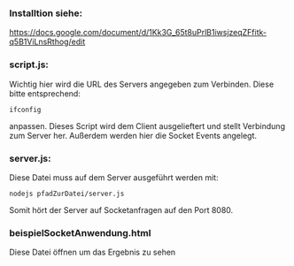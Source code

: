 ### Installtion siehe:
https://docs.google.com/document/d/1Kk3G_65t8uPrlB1iwsjzeqZFfitk-q5B1ViLnsRthog/edit


### script.js:
Wichtig hier wird die URL des Servers angegeben zum Verbinden. Diese bitte entsprechend:

    ifconfig

anpassen. Dieses Script wird dem Client ausgelieftert und stellt Verbindung zum Server her. Außerdem werden hier die Socket Events angelegt.

### server.js:
Diese Datei muss auf dem Server ausgeführt werden mit: 

    nodejs pfadZurDatei/server.js
Somit hört der Server auf Socketanfragen auf den Port 8080.

### beispielSocketAnwendung.html
Diese Datei öffnen um das Ergebnis zu sehen
